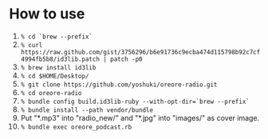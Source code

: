 How to use
==========

 1. `` % cd `brew --prefix` ``
 2. `% curl https://raw.github.com/gist/3756296/b6e91736c9ecba474d115798b92c7cf4994fb5b8/id3lib.patch | patch -p0`
 3. `% brew install id3lib`
 4. `% cd $HOME/Desktop/`
 5. `% git clone https://github.com/yoshuki/oreore-radio.git`
 6. `% cd oreore-radio`
 7. `` % bundle config build.id3lib-ruby --with-opt-dir=`brew --prefix` ``
 8. `% bundle install --path vendor/bundle`
 9. Put "\*.mp3" into "radio\_new/" and "\*.jpg" into "images/" as cover image.
10. `% bundle exec oreore_podcast.rb`
